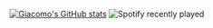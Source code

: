 [![Giacomo's GitHub stats](https://github-readme-stats.vercel.app/api?username=giacomo-minnetti)](https://github.com/anuraghazra/github-readme-stats)
![Spotify recently played](https://spotify-recently-played-readme.vercel.app/api?user=n5gs7y94ghzvs1mtcrd5wj9dw)
